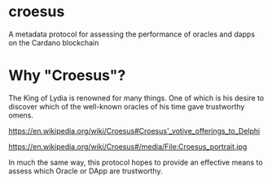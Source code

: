 # croesus
A metadata protocol for assessing the performance of oracles and dapps on the Cardano blockchain

# Why "Croesus"?

The King of Lydia is renowned for many things. One of which is his desire to discover which of the well-known oracles of his time gave trustworthy omens.

https://en.wikipedia.org/wiki/Croesus#Croesus'_votive_offerings_to_Delphi

https://en.wikipedia.org/wiki/Croesus#/media/File:Croesus_portrait.jpg

In much the same way, this protocol hopes to provide an effective means to assess which Oracle or DApp are trustworthy.
